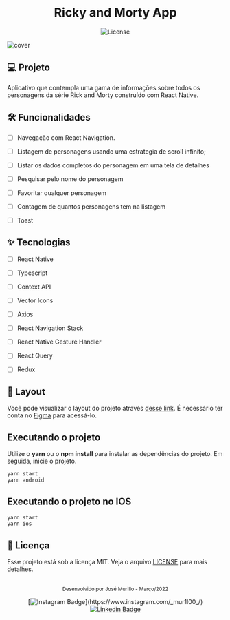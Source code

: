 <h1 align="center">
  Ricky and Morty App
</h1>

<p align="center">
  <img alt="License" src="https://img.shields.io/static/v1?label=license&message=MIT&color=A1CB3B&labelColor=0A1033">
</p>


![cover](https://i.imgur.com/NxsLedK.png)


## 💻 Projeto
Aplicativo que contempla uma gama de informações sobre todos os personagens da série Rick and Morty construído com React Native.


## 🛠️ Funcionalidades 

-   [ ] Navegação com React Navigation.
-   [ ] Listagem de personagens usando uma estrategia de scroll infinito;
-   [ ] Listar os dados completos do personagem em uma tela de detalhes
-   [ ] Pesquisar pelo nome do personagem
-   [ ] Favoritar qualquer personagem
-   [ ] Contagem de quantos personagens tem na listagem
-   [ ] Toast 


## ✨ Tecnologias

-   [ ] React Native
-   [ ] Typescript
-   [ ] Context API
-   [ ] Vector Icons
-   [ ] Axios
-   [ ] React Navigation Stack
-   [ ] React Native Gesture Handler
-   [ ] React Query
-   [ ] Redux


## 🔖 Layout

Você pode visualizar o layout do projeto através [desse link](https://www.figma.com/file/hrlrJ9c9VOUdbZkrQwSjST/Rick-and-Morty-app-(Copy)?node-id=990%3A115). É necessário ter conta no [Figma](http://figma.com/) para acessá-lo.


## Executando o projeto

Utilize o **yarn** ou o **npm install** para instalar as dependências do projeto.
Em seguida, inicie o projeto.

```cl
yarn start
yarn android
```
## Executando o projeto no IOS  
```cl
yarn start
yarn ios
```



## 📄 Licença

Esse projeto está sob a licença MIT. Veja o arquivo [LICENSE](LICENSE.md) para mais detalhes.

<br />

<div align="center">
  <small>Desenvolvido por José Murillo - Março/2022</small>

  [![Instagram Badge](https://img.shields.io/badge/_mur1l00_-6633cc?style=flat-square&labelColor=6633cc&logo=instagram&logoColor=white&link=https://[https://www.instagram.com/_mur1l00_/](https://www.instagram.com/_mur1l00_/))](https://www.instagram.com/_mur1l00_/) 
  [![Linkedin Badge](https://img.shields.io/badge/-José%20Murillo-6633cc?style=flat-square&logo=Linkedin&logoColor=white&link=https://www.linkedin.com/in/jose-murillodev/)](https://www.linkedin.com/in/jose-murillodev/) 
</div>